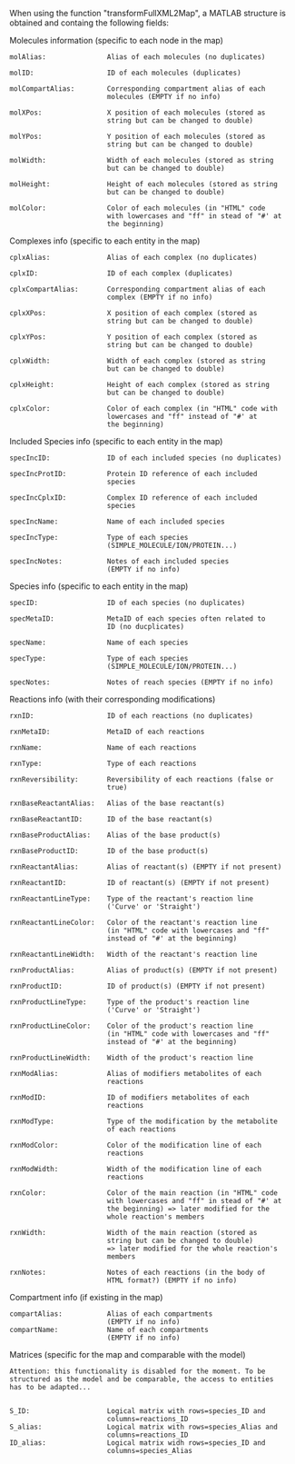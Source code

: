 When using the function "transformFullXML2Map", a MATLAB structure is obtained and
containg the following fields:

Molecules information (specific to each node in the map)

   	molAlias:               Alias of each molecules (no duplicates)

   	molID:                  ID of each molecules (duplicates)

   	molCompartAlias:        Corresponding compartment alias of each
                            molecules (EMPTY if no info)

   	molXPos:                X position of each molecules (stored as
                            string but can be changed to double)

   	molYPos:                Y position of each molecules (stored as
                            string but can be changed to double)

   	molWidth:               Width of each molecules (stored as string
                            but can be changed to double)

   	molHeight:              Height of each molecules (stored as string
                            but can be changed to double)

   	molColor:               Color of each molecules (in "HTML" code
                            with lowercases and "ff" in stead of "#' at
                            the beginning)

Complexes info (specific to each entity in the map)

   	cplxAlias:              Alias of each complex (no duplicates)

   	cplxID:                 ID of each complex (duplicates)

   	cplxCompartAlias:       Corresponding compartment alias of each
                            complex (EMPTY if no info)

   	cplxXPos:               X position of each complex (stored as
                            string but can be changed to double)

   	cplxYPos:               Y position of each complex (stored as
                            string but can be changed to double)

   	cplxWidth:              Width of each complex (stored as string
                            but can be changed to double)

   	cplxHeight:             Height of each complex (stored as string
                            but can be changed to double)

   	cplxColor:              Color of each complex (in "HTML" code with
                            lowercases and "ff" instead of "#' at
                            the beginning)

Included Species info (specific to each entity in the map)

   	specIncID:              ID of each included species (no duplicates)

   	specIncProtID:          Protein ID reference of each included
                            species

   	specIncCplxID:          Complex ID reference of each included
                            species

   	specIncName:            Name of each included species

   	specIncType:            Type of each species
                            (SIMPLE_MOLECULE/ION/PROTEIN...)

   	specIncNotes:           Notes of each included species
                            (EMPTY if no info)

Species info (specific to each entity in the map)

   	specID:                 ID of each species (no duplicates)

   	specMetaID:             MetaID of each species often related to
                            ID (no ducplicates)

   	specName:               Name of each species

   	specType:               Type of each species
                            (SIMPLE_MOLECULE/ION/PROTEIN...)

   	specNotes:              Notes of reach species (EMPTY if no info)

Reactions info (with their corresponding modifications)

   	rxnID:                  ID of each reactions (no duplicates)

   	rxnMetaID:              MetaID of each reactions

   	rxnName:                Name of each reactions

   	rxnType:                Type of each reactions

   	rxnReversibility:       Reversibility of each reactions (false or
                            true)

   	rxnBaseReactantAlias:   Alias of the base reactant(s)

   	rxnBaseReactantID:      ID of the base reactant(s)

   	rxnBaseProductAlias:    Alias of the base product(s)

   	rxnBaseProductID:       ID of the base product(s)

   	rxnReactantAlias:       Alias of reactant(s) (EMPTY if not present)

   	rxnReactantID:          ID of reactant(s) (EMPTY if not present)

   	rxnReactantLineType:    Type of the reactant's reaction line
                            ('Curve' or 'Straight')

   	rxnReactantLineColor:   Color of the reactant's reaction line
                            (in "HTML" code with lowercases and "ff"
                            instead of "#' at the beginning)

   	rxnReactantLineWidth:   Width of the reactant's reaction line

   	rxnProductAlias:        Alias of product(s) (EMPTY if not present)

   	rxnProductID:           ID of product(s) (EMPTY if not present)

   	rxnProductLineType:     Type of the product's reaction line
                            ('Curve' or 'Straight')

   	rxnProductLineColor:    Color of the product's reaction line
                            (in "HTML" code with lowercases and "ff"
                            instead of "#' at the beginning)

   	rxnProductLineWidth:    Width of the product's reaction line

   	rxnModAlias:            Alias of modifiers metabolites of each
                            reactions

   	rxnModID:               ID of modifiers metabolites of each
                            reactions

   	rxnModType:             Type of the modification by the metabolite
                            of each reactions

   	rxnModColor:            Color of the modification line of each
                            reactions

   	rxnModWidth:            Width of the modification line of each
                            reactions

   	rxnColor:               Color of the main reaction (in "HTML" code
                            with lowercases and "ff" in stead of "#' at
                            the beginning) => later modified for the
                            whole reaction's members

   	rxnWidth:               Width of the main reaction (stored as
                            string but can be changed to double)
                            => later modified for the whole reaction's
                            members

   	rxnNotes:               Notes of each reactions (in the body of
                            HTML format?) (EMPTY if no info)

Compartment info (if existing in the map)

   	compartAlias:           Alias of each compartments
                            (EMPTY if no info)
   	compartName:            Name of each compartments
                            (EMPTY if no info)

Matrices (specific for the map and comparable with the model)

   	Attention: this functionality is disabled for the moment. To be
   	structured as the model and be comparable, the access to entities
   	has to be adapted...


   	S_ID:                   Logical matrix with rows=species_ID and
                            columns=reactions_ID
   	S_alias:                Logical matrix with rows=species_Alias and
                            columns=reactions_ID
   	ID_alias:               Logical matrix widh rows=species_ID and
                            columns=species_Alias
